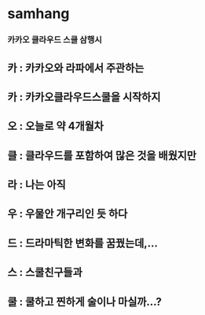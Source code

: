 # samhang

### 카카오 클라우드 스쿨 삼행시

## 카 : 카카오와 라파에서 주관하는
## 카 : 카카오클라우드스쿨을 시작하지
## 오 : 오늘로 약 4개월차

## 클 : 클라우드를 포함하여 많은 것을 배웠지만
## 라 : 나는 아직
## 우 : 우물안 개구리인 듯 하다
## 드 : 드라마틱한 변화를 꿈꿨는데,...

## 스 : 스쿨친구들과
## 쿨 : 쿨하고 찐하게 술이나 마실까...?
